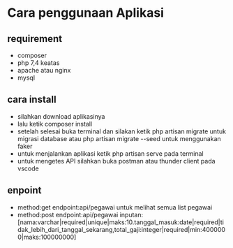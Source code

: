 # Cara penggunaan Aplikasi

## requirement

-   composer
-   php 7,4 keatas
-   apache atau nginx
-   mysql

## cara install

-   silahkan download aplikasinya
-   lalu ketik composer install
-   setelah selesai buka terminal dan silakan ketik php artisan migrate untuk migrasi database atau php artisan migrate --seed untuk menggunakan faker
-   untuk menjalankan aplikasi ketik php artisan serve pada terminal
-   untuk mengetes API silahkan buka postman atau thunder client pada vscode

## enpoint

-   method:get endpoint:api/pegawai untuk melihat semua list pegawai
-   method:post endpoint:api/pegawai inputan: [nama:varchar|required|unique|maks:10.tanggal_masuk:date|required|tidak_lebih_dari_tanggal_sekarang,total_gaji:integer|required|min:4000000|maks:100000000]
